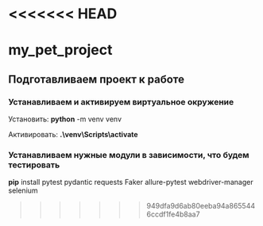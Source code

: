 <<<<<<< HEAD
=======
# my_pet_project

## Подготавливаем проект к работе

### Устанавливаем и активируем виртуальное окружение

Установить:
**python** -m venv venv 

Активировать:
**.\venv\Scripts\activate**

### Устанавливаем нужные модули в зависимости, что будем тестировать

**pip** install pytest pydantic requests Faker allure-pytest webdriver-manager selenium



>>>>>>> 949dfa9d6ab80eeba94a8655446ccdf1fe4b8aa7
